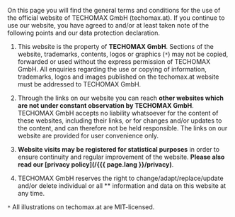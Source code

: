 
On this page you will find the general terms and conditions for the use of the official website of TECHOMAX GmbH (techomax.at). If you continue to use our website, you have agreed to and/or at least taken note of the following points and our data protection declaration.

1. This website is the property of **TECHOMAX GmbH**. Sections of the website, trademarks, contents, logos or graphics (`*`[]()) may not be copied, forwarded or used without the express permission of TECHOMAX GmbH. All enquiries regarding the use or copying of information, trademarks, logos and images published on the techomax.at website must be addressed to TECHOMAX GmbH.

2. Through the links on our website you can reach **other websites which are not under constant observation by TECHOMAX GmbH**. TECHOMAX GmbH accepts no liability whatsoever for the content of these websites, including their links, or for changes and/or updates to the content, and can therefore not be held responsible. The links on our website are provided for user convenience only.

3. **Website visits may be registered for statistical purposes** in order to ensure continuity and regular improvement of the website. **Please also read our [privacy policy](/{{{ page.lang }}/privacy)**.

4. TECHOMAX GmbH reserves the right to change/adapt/replace/update and/or delete individual or all ** information and data on this website at any time.

`*` All illustrations on techomax.at are MIT-licensed.